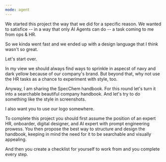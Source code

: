 ```yaml
---
mode: agent
---
```

We started this project the way that we did for a specific reason. We wanted to satisfice -- in a way that only AI Agents can do -- a task coming to me from ops & HR.

So we kinda went fast and we ended up with a design language that I think wasn't so great.

Let's start over.

In my view we should always find ways to sprinkle in aspecst of navy and dark yellow because of our company's brand. But beyond that, why not use the HR tasks as a chance to experiment with style, too.

Anyway, I am sharing the SpecChem handbook. For this round let's turn it into a searchable beautiful company handbook. And let's try to do something like the style in screenshots.

I also want you to use our logo somewhere.

To complete this project you should first assume the position of an expert HR, onboarder, digital designer, and AI expert with prompt engineering prowess. You then propose the best way to structure and design the handbook, keeping in mind the need for it to be searchable and visually appealing.

And then you create a checklist for yourself to work from and you complete every step.